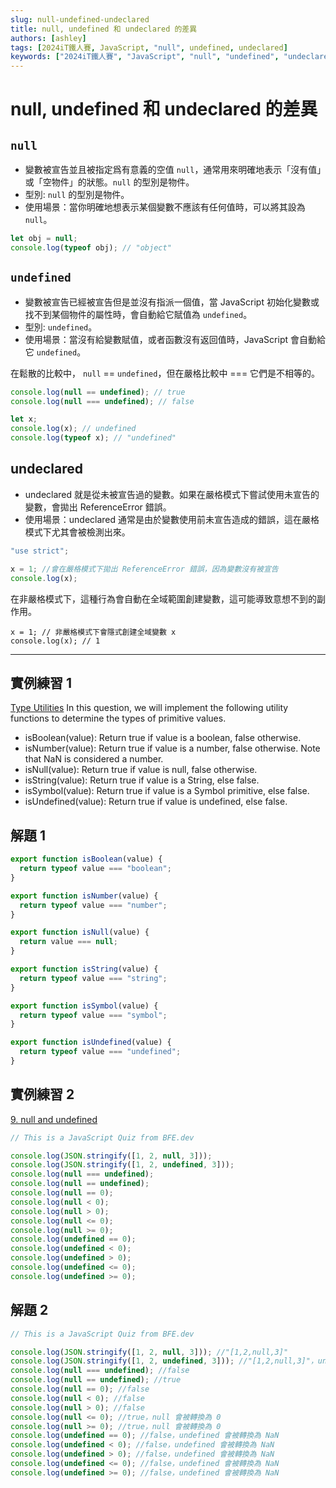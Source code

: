 ```yaml
---
slug: null-undefined-undeclared
title: null, undefined 和 undeclared 的差異
authors: [ashley]
tags: [2024iT鐵人賽, JavaScript, "null", undefined, undeclared]
keywords: ["2024iT鐵人賽", "JavaScript", "null", "undefined", "undeclared"]
---
```


# null, undefined 和 undeclared 的差異

## `null`

- 變數被宣告並且被指定爲有意義的空值 `null`，通常用來明確地表示「沒有值」或「空物件」的狀態。`null` 的型別是物件。
- 型別: `null` 的型別是物件。
- 使用場景：當你明確地想表示某個變數不應該有任何值時，可以將其設為 `null`。

```js
let obj = null;
console.log(typeof obj); // "object"
```

## `undefined`

- 變數被宣告已經被宣告但是並沒有指派一個值，當 JavaScript 初始化變數或找不到某個物件的屬性時，會自動給它賦值為 `undefined`。
- 型別: `undefined`。
- 使用場景：當沒有給變數賦值，或者函數沒有返回值時，JavaScript 會自動給它 `undefined`。

在鬆散的比較中， `null` == `undefined`，但在嚴格比較中 === 它們是不相等的。

```js
console.log(null == undefined); // true
console.log(null === undefined); // false
```

```js
let x;
console.log(x); // undefined
console.log(typeof x); // "undefined"
```

## undeclared

- undeclared 就是從未被宣告過的變數。如果在嚴格模式下嘗試使用未宣告的變數，會拋出 ReferenceError 錯誤。
- 使用場景：undeclared 通常是由於變數使用前未宣告造成的錯誤，這在嚴格模式下尤其會被檢測出來。

```js
"use strict";

x = 1; //會在嚴格模式下拋出 ReferenceError 錯誤，因為變數沒有被宣告
console.log(x);
```

在非嚴格模式下，這種行為會自動在全域範圍創建變數，這可能導致意想不到的副作用。

```
x = 1; // 非嚴格模式下會隱式創建全域變數 x
console.log(x); // 1

```

---

## 實例練習 1

[Type Utilities](https://www.greatfrontend.com/questions/javascript/type-utilities)
In this question, we will implement the following utility functions to determine the types of primitive values.

- isBoolean(value): Return true if value is a boolean, false otherwise.
- isNumber(value): Return true if value is a number, false otherwise. Note that NaN is considered a number.
- isNull(value): Return true if value is null, false otherwise.
- isString(value): Return true if value is a String, else false.
- isSymbol(value): Return true if value is a Symbol primitive, else false.
- isUndefined(value): Return true if value is undefined, else false.

## 解題 1

```js
export function isBoolean(value) {
  return typeof value === "boolean";
}

export function isNumber(value) {
  return typeof value === "number";
}

export function isNull(value) {
  return value === null;
}

export function isString(value) {
  return typeof value === "string";
}

export function isSymbol(value) {
  return typeof value === "symbol";
}

export function isUndefined(value) {
  return typeof value === "undefined";
}
```

## 實例練習 2

[9. null and undefined](https://bigfrontend.dev/quiz/null-and-undefined)

```js
// This is a JavaScript Quiz from BFE.dev

console.log(JSON.stringify([1, 2, null, 3]));
console.log(JSON.stringify([1, 2, undefined, 3]));
console.log(null === undefined);
console.log(null == undefined);
console.log(null == 0);
console.log(null < 0);
console.log(null > 0);
console.log(null <= 0);
console.log(null >= 0);
console.log(undefined == 0);
console.log(undefined < 0);
console.log(undefined > 0);
console.log(undefined <= 0);
console.log(undefined >= 0);
```

## 解題 2

```js
// This is a JavaScript Quiz from BFE.dev

console.log(JSON.stringify([1, 2, null, 3])); //"[1,2,null,3]"
console.log(JSON.stringify([1, 2, undefined, 3])); //"[1,2,null,3]"，undefined 被轉換為 null，因為 JSON 不支持 undefined 作為有效值
console.log(null === undefined); //false
console.log(null == undefined); //true
console.log(null == 0); //false
console.log(null < 0); //false
console.log(null > 0); //false
console.log(null <= 0); //true，null 會被轉換為 0
console.log(null >= 0); //true，null 會被轉換為 0
console.log(undefined == 0); //false，undefined 會被轉換為 NaN
console.log(undefined < 0); //false，undefined 會被轉換為 NaN
console.log(undefined > 0); //false，undefined 會被轉換為 NaN
console.log(undefined <= 0); //false，undefined 會被轉換為 NaN
console.log(undefined >= 0); //false，undefined 會被轉換為 NaN
```
